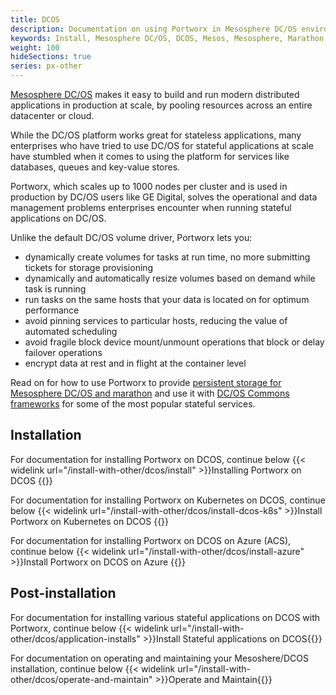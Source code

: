 ```yaml
---
title: DCOS
description: Documentation on using Portworx in Mesosphere DC/OS environments
keywords: Install, Mesosphere DC/OS, DCOS, Mesos, Mesosphere, Marathon
weight: 100
hideSections: true
series: px-other
---
```


[Mesosphere DC/OS](https://d2iq.com/solutions/mesosphere) makes it easy to build and run modern distributed applications in production at scale, by pooling resources across an entire datacenter or
cloud.

While the DC/OS platform works great for stateless applications, many enterprises who have tried to use DC/OS for stateful applications at scale have stumbled when it comes to using the platform for services like databases, queues and key-value stores.

Portworx, which scales up to 1000 nodes per cluster and is used in production by DC/OS users like GE Digital, solves the operational and data management problems enterprises encounter when running stateful applications on DC/OS.

Unlike the default DC/OS volume driver, Portworx lets you:

* dynamically create volumes for tasks at run time, no more submitting tickets for storage provisioning
* dynamically and automatically resize volumes based on demand while task is running
* run tasks on the same hosts that your data is located on for optimum performance
* avoid pinning services to particular hosts, reducing the value of automated scheduling
* avoid fragile block device mount/unmount operations that block or delay failover operations
* encrypt data at rest and in flight at the container level

Read on for how to use Portworx to provide [persistent storage for Mesosphere DC/OS and marathon](https://portworx.com/use-case/persistent-storage-dcos/) and use it with [DC/OS Commons frameworks](https://docs.d2iq.com/mesosphere/dcos/services/) for some of the most popular stateful services.

## Installation

For documentation for installing Portworx on DCOS, continue below
{{< widelink url="/install-with-other/dcos/install" >}}Installing Portworx on DCOS
{{</widelink>}}

For documentation for installing Portworx on Kubernetes on DCOS, continue below
{{< widelink url="/install-with-other/dcos/install-dcos-k8s" >}}Install Portworx on Kubernetes on DCOS {{</widelink>}}

For documentation for installing Portworx on DCOS on Azure (ACS), continue below
{{< widelink url="/install-with-other/dcos/install-azure" >}}Install Portworx on DCOS on Azure {{</widelink>}}

## Post-installation

For documentation for installing various stateful applications on DCOS with Portworx, continue below
{{< widelink url="/install-with-other/dcos/application-installs" >}}Install Stateful applications on DCOS{{</widelink>}}

For documentation on operating and maintaining your Mesoshere/DCOS installation, continue below
{{< widelink url="/install-with-other/dcos/operate-and-maintain" >}}Operate and Maintain{{</widelink>}}
